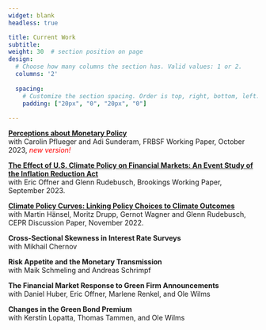 ```yaml
---
widget: blank
headless: true

title: Current Work
subtitle:
weight: 30  # section position on page
design:
  # Choose how many columns the section has. Valid values: 1 or 2.
  columns: '2'
  
  spacing:
    # Customize the section spacing. Order is top, right, bottom, left.
    padding: ["20px", "0", "20px", "0"]  
  
---
```



**[Perceptions about Monetary Policy](publication/rules)**  
with Carolin Pflueger and Adi Sunderam, FRBSF Working Paper, October 2023, <span style="color:red">*new version!* </span>

**[The Effect of U.S. Climate Policy on Financial Markets: An Event Study of the Inflation Reduction Act](publication/ira)**  
with Eric Offner and Glenn Rudebusch, Brookings Working Paper, September 2023.

**[Climate Policy Curves: Linking Policy Choices to Climate Outcomes](publication/cpc)**  
with Martin Hänsel, Moritz Drupp, Gernot Wagner and Glenn Rudebusch, CEPR
Discussion Paper, November 2022.

**Cross-Sectional Skewness in Interest Rate Surveys**  
with Mikhail Chernov

**Risk Appetite and the Monetary Transmission**  
with Maik Schmeling and Andreas Schrimpf

**The Financial Market Response to Green Firm Announcements**  
with Daniel Huber, Eric Offner, Marlene Renkel, and Ole Wilms

**Changes in the Green Bond Premium**  
with Kerstin Lopatta, Thomas Tammen, and Ole Wilms

